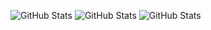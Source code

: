 ![GitHub Stats](https://github-readme-stats.vercel.app/api?username=lilac-rose&theme=tokyonight&show_icons=true&hide_border=true&count_private=true)
![GitHub Stats](https://github-readme-stats.vercel.app/api/top-langs/?username=lilac-rose&theme=tokyonight&show_icons=true&hide_border=true&layout=compact)
![GitHub Stats](https://streak-stats.demolab.com?user=lilac-rose&theme=tokyonight&hide_border=true)